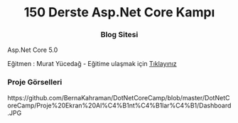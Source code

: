 <h1 align="center">150 Derste Asp.Net Core Kampı</h1>
<h3 align="center">Blog Sitesi</h3>
<p> Asp.Net Core 5.0 </p>
<p>Eğitmen : Murat Yücedağ - Eğitime ulaşmak için  <a href="https://www.youtube.com/watch?v=HXKnDUb06iw&list=PLKnjBHu2xXNNkinaVhPqPZG0ubaLN63ci" target="_blank">Tıklayınız</a></p>

<h3>Proje Görselleri</h3>
https://github.com/BernaKahraman/DotNetCoreCamp/blob/master/DotNetCoreCamp/Proje%20Ekran%20Al%C4%B1nt%C4%B1lar%C4%B1/Dashboard.JPG

